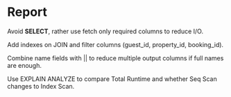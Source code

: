 # Report


Avoid **SELECT**, rather use fetch only required columns to reduce I/O.

Add indexes on JOIN and filter columns (guest_id, property_id, booking_id).

Combine name fields with || to reduce multiple output columns if full names are enough.

Use EXPLAIN ANALYZE to compare Total Runtime and whether Seq Scan changes to Index Scan.
